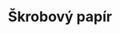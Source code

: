 ---
layout: instructions.njk
title: Škrobový papír
perex: Dekorační papír pro další využití při vazbě knih
src: /images/docasny.jpg
alt: Ukázka škrobových papírů
tags: navod
---
